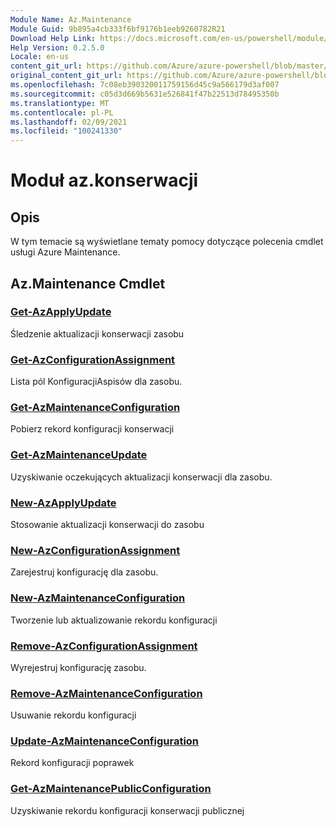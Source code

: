 ```yaml
---
Module Name: Az.Maintenance
Module Guid: 9b895a4cb333f6bf9176b1eeb9260782R21
Download Help Link: https://docs.microsoft.com/en-us/powershell/module/az.maintenance
Help Version: 0.2.5.0
Locale: en-us
content_git_url: https://github.com/Azure/azure-powershell/blob/master/src/Maintenance/Maintenance/help/Az.Maintenance.md
original_content_git_url: https://github.com/Azure/azure-powershell/blob/master/src/Maintenance/Maintenance/help/Az.Maintenance.md
ms.openlocfilehash: 7c08eb390320011759156d45c9a566179d3af007
ms.sourcegitcommit: c05d3d669b5631e526841f47b22513d78495350b
ms.translationtype: MT
ms.contentlocale: pl-PL
ms.lasthandoff: 02/09/2021
ms.locfileid: "100241330"
---
```

# Moduł az.konserwacji
## Opis
W tym temacie są wyświetlane tematy pomocy dotyczące polecenia cmdlet usługi Azure Maintenance.

## Az.Maintenance Cmdlet
### [Get-AzApplyUpdate](Get-AzApplyUpdate.md)
Śledzenie aktualizacji konserwacji zasobu

### [Get-AzConfigurationAssignment](Get-AzConfigurationAssignment.md)
Lista pól KonfiguracjiAspisów dla zasobu.

### [Get-AzMaintenanceConfiguration](Get-AzMaintenanceConfiguration.md)
Pobierz rekord konfiguracji konserwacji

### [Get-AzMaintenanceUpdate](Get-AzMaintenanceUpdate.md)
Uzyskiwanie oczekujących aktualizacji konserwacji dla zasobu.

### [New-AzApplyUpdate](New-AzApplyUpdate.md)
Stosowanie aktualizacji konserwacji do zasobu

### [New-AzConfigurationAssignment](New-AzConfigurationAssignment.md)
Zarejestruj konfigurację dla zasobu.

### [New-AzMaintenanceConfiguration](New-AzMaintenanceConfiguration.md)
Tworzenie lub aktualizowanie rekordu konfiguracji

### [Remove-AzConfigurationAssignment](Remove-AzConfigurationAssignment.md)
Wyrejestruj konfigurację zasobu.

### [Remove-AzMaintenanceConfiguration](Remove-AzMaintenanceConfiguration.md)
Usuwanie rekordu konfiguracji

### [Update-AzMaintenanceConfiguration](Update-AzMaintenanceConfiguration.md)
Rekord konfiguracji poprawek

### [Get-AzMaintenancePublicConfiguration](Get-AzMaintenancePublicConfiguration.md)
Uzyskiwanie rekordu konfiguracji konserwacji publicznej

